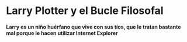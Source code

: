 # Larry Plotter y el Bucle Filosofal

**Larry es un niño huérfano que vive con sus tíos, que le tratan bastante mal porque le hacen utilizar Internet Explorer**
